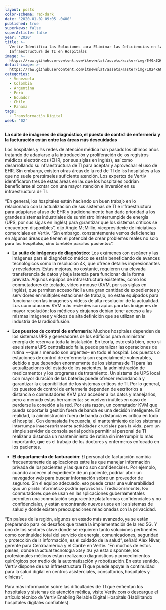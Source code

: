 ```yaml
---
layout: posts
color-schema: red-dark
date: '2020-01-09 09:05 -0400'
published: true
superNews: false
superArticle: false
year: '2020'
title: >-
  Vertiv Identifica las Soluciones para Eliminar las Deficiencias en la
  Infraestructura de TI en Hospitales
image: >-
  https://raw.githubusercontent.com/itnewslat/assets/master/img/540x320/Hospitales-p.jpg
detail-image: >-
  https://raw.githubusercontent.com/itnewslat/assets/master/img/1024x680/Hospitales-g.jpg
categories:
  - Venezuela
  - Colombia
  - Argentina
  - Perú
  - Ecuador
  - Chile
  - Panama
tags:
  - Transformación Digital
week: '02'
---
```

**La suite de imágenes de diagnóstico, el puesto de control de enfermería y la facturación están entre las áreas más descuidadas**
 
Los hospitales y las redes de atención médica han pasado los últimos años tratando de adaptarse a la introducción y proliferación de los registros médicos electrónicos (EHR, por sus siglas en inglés), así como desarrollando su infraestructura de TI para aceptar y aprovechar el uso de EHR. Sin embargo, existen otras áreas de la red de TI de los hospitales a las que no suele prestárseles suficiente atención. Los expertos de Vertiv identificaron tres de estas áreas en las que los hospitales podrían beneficiarse al contar con una mayor atención e inversión en su infraestructura de TI.
 
“En general, los hospitales están haciendo un buen trabajo en lo relacionado con la actualización de sus sistemas de TI e infraestructura para adaptarse al uso de EHR y tradicionalmente han dado prioridad a los grandes sistemas industriales de suministro ininterrumpido de energía (UPS, por sus siglas en inglés) para garantizar que los sistemas críticos se encuentren disponibles”, dijo Angie McMillin, vicepresidente de iniciativas comerciales en Vertiv. “Sin embargo, constantemente vemos deficiencias en algunas áreas que tienen el potencial de crear problemas reales no solo para los hospitales, sino también para los pacientes”.
 
- **La suite de imágenes de diagnóstico**: Los exámenes con escáner y las imágenes para el diagnóstico médico se están beneficiando de avances tecnológicos como la resolución 4K, que ofrece detalles impresionantes y reveladores. Estas mejoras, no obstante, requieren una elevada transferencia de datos y baja latencia para funcionar de la forma prevista. Algunos equipos de infraestructura existentes, como los conmutadores de teclado, vídeo y mouse (KVM, por sus siglas en inglés), que permiten acceso fácil a una gran cantidad de expedientes y servidores en múltiples estaciones de trabajo, no están equipados para funcionar con las imágenes y vídeos de alta resolución de la actualidad. Los conmutadores KVM más recientes son aptos para las imágenes de mayor resolución; los médicos y cirujanos debían tener acceso a las mismas imágenes y vídeos de alta definición que se utilizan en la industria de la radiodifusión. 

-    **Los puestos de control de enfermería**: Muchos hospitales dependen de los sistemas UPS y generadores de los edificios para suministrar energía de reserva a toda la instalación. En teoría, esto está bien, pero si ese sistema UPS centralizado falla, puede paralizar las operaciones de rutina ¬–que a menudo son urgentes– en todo el hospital. Los puestos o estaciones de control de enfermería son especialmente vulnerables, debido a que dependen enormemente de los sistemas de TI para las actualizaciones del estado de los pacientes, la administración de medicamentos y los programas de tratamiento. Un sistema de UPS local con mayor duración de las baterías puede ofrecer redundancia y garantizar la disponibilidad de los sistemas críticos de TI. Por lo general, los puestos de control de enfermería dependen de escritorios a distancia o conmutadores KVM para acceder a los datos y manejarlos, pero a menudo estas herramientas se vuelven inútiles en caso de perderse la conexión a la red. Por esta razón, un conmutador KVM que pueda soportar la gestión fuera de banda es una decisión inteligente. En realidad, la administración fuera de banda a distancia es crítica en todo el hospital. Con demasiada frecuencia, el mantenimiento de los sistemas interrumpe innecesariamente actividades cruciales para la vida, pero un simple servidor de consola serial podría permitir al personal de TI realizar a distancia un mantenimiento de rutina sin interrumpir lo más importante, que es el trabajo de los doctores y enfermeros enfocado en los pacientes.
 
-    **El departamento de facturación**: El personal de facturación cambia frecuentemente de aplicaciones entre las que manejan información privada de los pacientes y las que no son confidenciales. Por ejemplo, cuando acceden al expediente de un paciente, podrían abrir un navegador web para buscar información sobre un proveedor de seguros. Sin el equipo adecuado, eso puede crear una vulnerabilidad que un pirata informático podría aprovechar. Tradicionalmente, los conmutadores que se usan en las aplicaciones gubernamentales permiten una conmutación segura entre plataformas confidenciales y no confidenciales, y están encontrando nuevos usos en los sistemas de salud y donde existen preocupaciones relacionadas con la privacidad.

 
“En países de la región, algunos en estado más avanzado, ya se están preparando para los desafíos que traerá la implementación de la red 5G. Y uno de los sectores clave donde se requieren tanto soluciones pertinentes como continuidad total del servicio de energía, comunicaciones, seguridad y protección de la información, es el cuidado de la salud”, señaló Alex Nivar, gerente para Centroamérica y el Caribe en Vertiv. “En muchos de estos países, donde la actual tecnología 3G y 4G ya está disponible, los profesionales médicos están realizando diagnósticos y procedimientos quirúrgicos por medio de la automatización y robotización. En este sentido, Vertiv dispone de una infraestructura TI que puede apoyar la continuidad para la salud digital en centros asistenciales, consultorios, hospitales y clínicas”.
 
Para más información sobre las dificultades de TI que enfrentan los hospitales y sistemas de atención médica, visite Vertiv.com o descargue el artículo técnico de Vertiv Enabling Reliable Digital Hospitals (Habilitando hospitales digitales confiables). 